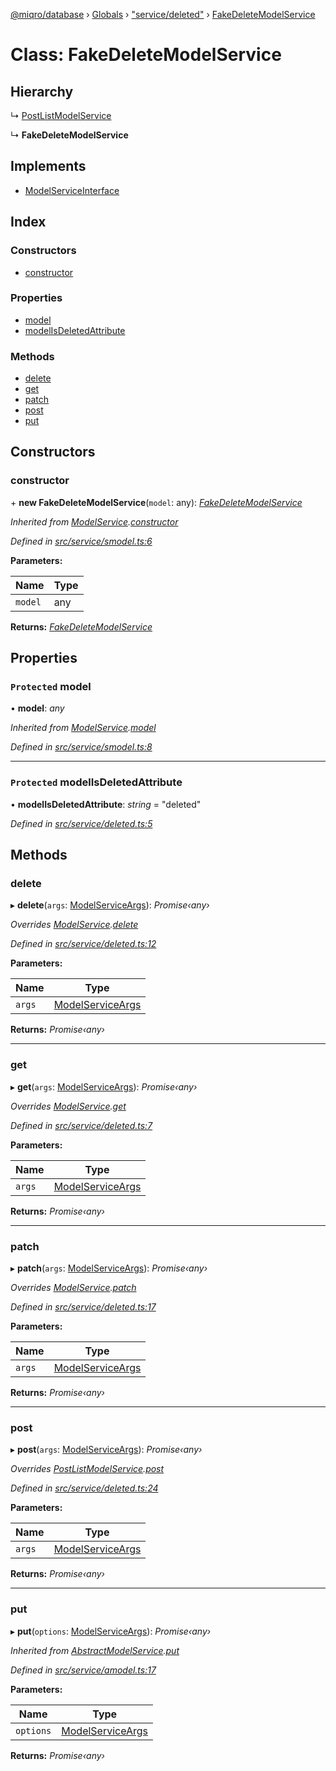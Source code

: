 [@miqro/database](../README.md) › [Globals](../globals.md) › ["service/deleted"](../modules/_service_deleted_.md) › [FakeDeleteModelService](_service_deleted_.fakedeletemodelservice.md)

# Class: FakeDeleteModelService

## Hierarchy

  ↳ [PostListModelService](_service_postlist_.postlistmodelservice.md)

  ↳ **FakeDeleteModelService**

## Implements

* [ModelServiceInterface](../interfaces/_service_model_.modelserviceinterface.md)

## Index

### Constructors

* [constructor](_service_deleted_.fakedeletemodelservice.md#constructor)

### Properties

* [model](_service_deleted_.fakedeletemodelservice.md#protected-model)
* [modelIsDeletedAttribute](_service_deleted_.fakedeletemodelservice.md#protected-modelisdeletedattribute)

### Methods

* [delete](_service_deleted_.fakedeletemodelservice.md#delete)
* [get](_service_deleted_.fakedeletemodelservice.md#get)
* [patch](_service_deleted_.fakedeletemodelservice.md#patch)
* [post](_service_deleted_.fakedeletemodelservice.md#post)
* [put](_service_deleted_.fakedeletemodelservice.md#put)

## Constructors

###  constructor

\+ **new FakeDeleteModelService**(`model`: any): *[FakeDeleteModelService](_service_deleted_.fakedeletemodelservice.md)*

*Inherited from [ModelService](_service_smodel_.modelservice.md).[constructor](_service_smodel_.modelservice.md#constructor)*

*Defined in [src/service/smodel.ts:6](https://github.com/claukers/miqro-sequelize/blob/8158581/src/service/smodel.ts#L6)*

**Parameters:**

Name | Type |
------ | ------ |
`model` | any |

**Returns:** *[FakeDeleteModelService](_service_deleted_.fakedeletemodelservice.md)*

## Properties

### `Protected` model

• **model**: *any*

*Inherited from [ModelService](_service_smodel_.modelservice.md).[model](_service_smodel_.modelservice.md#protected-model)*

*Defined in [src/service/smodel.ts:8](https://github.com/claukers/miqro-sequelize/blob/8158581/src/service/smodel.ts#L8)*

___

### `Protected` modelIsDeletedAttribute

• **modelIsDeletedAttribute**: *string* = "deleted"

*Defined in [src/service/deleted.ts:5](https://github.com/claukers/miqro-sequelize/blob/8158581/src/service/deleted.ts#L5)*

## Methods

###  delete

▸ **delete**(`args`: [ModelServiceArgs](../interfaces/_service_model_.modelserviceargs.md)): *Promise‹any›*

*Overrides [ModelService](_service_smodel_.modelservice.md).[delete](_service_smodel_.modelservice.md#delete)*

*Defined in [src/service/deleted.ts:12](https://github.com/claukers/miqro-sequelize/blob/8158581/src/service/deleted.ts#L12)*

**Parameters:**

Name | Type |
------ | ------ |
`args` | [ModelServiceArgs](../interfaces/_service_model_.modelserviceargs.md) |

**Returns:** *Promise‹any›*

___

###  get

▸ **get**(`args`: [ModelServiceArgs](../interfaces/_service_model_.modelserviceargs.md)): *Promise‹any›*

*Overrides [ModelService](_service_smodel_.modelservice.md).[get](_service_smodel_.modelservice.md#get)*

*Defined in [src/service/deleted.ts:7](https://github.com/claukers/miqro-sequelize/blob/8158581/src/service/deleted.ts#L7)*

**Parameters:**

Name | Type |
------ | ------ |
`args` | [ModelServiceArgs](../interfaces/_service_model_.modelserviceargs.md) |

**Returns:** *Promise‹any›*

___

###  patch

▸ **patch**(`args`: [ModelServiceArgs](../interfaces/_service_model_.modelserviceargs.md)): *Promise‹any›*

*Overrides [ModelService](_service_smodel_.modelservice.md).[patch](_service_smodel_.modelservice.md#patch)*

*Defined in [src/service/deleted.ts:17](https://github.com/claukers/miqro-sequelize/blob/8158581/src/service/deleted.ts#L17)*

**Parameters:**

Name | Type |
------ | ------ |
`args` | [ModelServiceArgs](../interfaces/_service_model_.modelserviceargs.md) |

**Returns:** *Promise‹any›*

___

###  post

▸ **post**(`args`: [ModelServiceArgs](../interfaces/_service_model_.modelserviceargs.md)): *Promise‹any›*

*Overrides [PostListModelService](_service_postlist_.postlistmodelservice.md).[post](_service_postlist_.postlistmodelservice.md#post)*

*Defined in [src/service/deleted.ts:24](https://github.com/claukers/miqro-sequelize/blob/8158581/src/service/deleted.ts#L24)*

**Parameters:**

Name | Type |
------ | ------ |
`args` | [ModelServiceArgs](../interfaces/_service_model_.modelserviceargs.md) |

**Returns:** *Promise‹any›*

___

###  put

▸ **put**(`options`: [ModelServiceArgs](../interfaces/_service_model_.modelserviceargs.md)): *Promise‹any›*

*Inherited from [AbstractModelService](_service_amodel_.abstractmodelservice.md).[put](_service_amodel_.abstractmodelservice.md#put)*

*Defined in [src/service/amodel.ts:17](https://github.com/claukers/miqro-sequelize/blob/8158581/src/service/amodel.ts#L17)*

**Parameters:**

Name | Type |
------ | ------ |
`options` | [ModelServiceArgs](../interfaces/_service_model_.modelserviceargs.md) |

**Returns:** *Promise‹any›*
